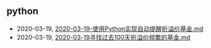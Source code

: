## python
* 2020-03-19, [2020-03-19-使用Python实现自动提醒折溢价基金.md](../docs\2020-03-19-使用Python实现自动提醒折溢价基金.md)
* 2020-03-19, [2020-03-19寻找过去100天折溢价频繁的基金.md](../docs\2020-03-19寻找过去100天折溢价频繁的基金.md)